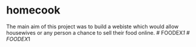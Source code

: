 # homecook

The main aim of this project was to build a webiste which would allow housewives or any person a chance to sell their food online.
#   F O O D E X _ 1  
 #   F O O D E X _ 1  
 